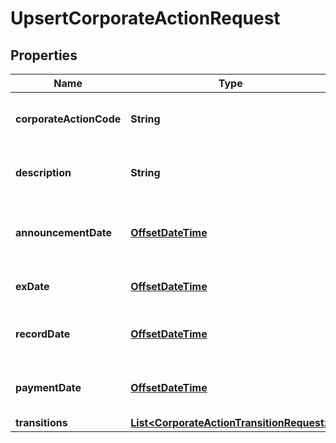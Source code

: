 

# UpsertCorporateActionRequest

## Properties

Name | Type | Description | Notes
------------ | ------------- | ------------- | -------------
**corporateActionCode** | **String** | Unique identifier for the corporate action | 
**description** | **String** | A description of the Corporate Action |  [optional]
**announcementDate** | [**OffsetDateTime**](OffsetDateTime.md) | The announcement date of the corporate action | 
**exDate** | [**OffsetDateTime**](OffsetDateTime.md) | The ex date of the corporate action | 
**recordDate** | [**OffsetDateTime**](OffsetDateTime.md) | The record date of the corporate action | 
**paymentDate** | [**OffsetDateTime**](OffsetDateTime.md) | The payment date of the corporate action | 
**transitions** | [**List&lt;CorporateActionTransitionRequest&gt;**](CorporateActionTransitionRequest.md) |  | 



